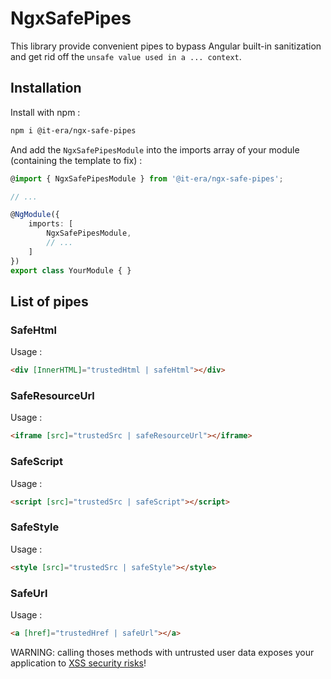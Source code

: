 # NgxSafePipes

This library provide convenient pipes to bypass Angular built-in sanitization and get rid off the `unsafe value used in a ... context`.

## Installation

Install with npm :
```sh
npm i @it-era/ngx-safe-pipes
```

And add the `NgxSafePipesModule` into the imports array of your module (containing the template to fix) :
```ts
@import { NgxSafePipesModule } from '@it-era/ngx-safe-pipes';

// ...

@NgModule({
    imports: [
        NgxSafePipesModule,
        // ...
    ]
})
export class YourModule { }
```

## List of pipes

### SafeHtml

Usage :
```HTML
<div [InnerHTML]="trustedHtml | safeHtml"></div>
```

### SafeResourceUrl

Usage :
```HTML
<iframe [src]="trustedSrc | safeResourceUrl"></iframe>
```

### SafeScript

Usage :
```HTML
<script [src]="trustedSrc | safeScript"></script>
```

### SafeStyle

Usage :
```HTML
<style [src]="trustedSrc | safeStyle"></style>
```

### SafeUrl

Usage :
```HTML
<a [href]="trustedHref | safeUrl"></a>
```

WARNING: calling thoses methods with untrusted user data exposes your application to [XSS security risks](https://angular.io/guide/security#xss)!